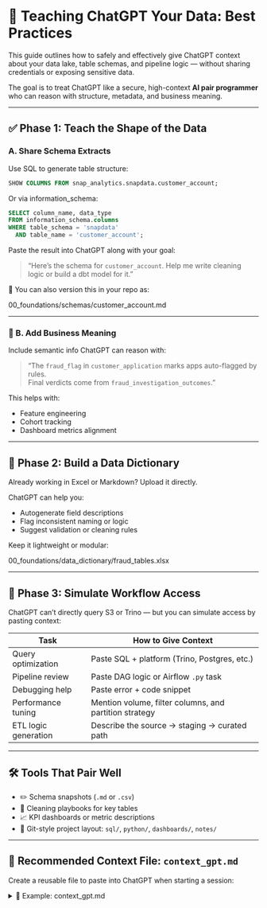 # 🧠 Teaching ChatGPT Your Data: Best Practices

This guide outlines how to safely and effectively give ChatGPT context about your data lake, table schemas, and pipeline logic — without sharing credentials or exposing sensitive data.

The goal is to treat ChatGPT like a secure, high-context **AI pair programmer** who can reason with structure, metadata, and business meaning.

---

## ✅ Phase 1: Teach the Shape of the Data

### A. Share Schema Extracts

Use SQL to generate table structure:

```sql
SHOW COLUMNS FROM snap_analytics.snapdata.customer_account;
```

Or via information_schema:

```sql
SELECT column_name, data_type 
FROM information_schema.columns 
WHERE table_schema = 'snapdata' 
  AND table_name = 'customer_account';
```

Paste the result into ChatGPT along with your goal:

> “Here’s the schema for `customer_account`. Help me write cleaning logic or build a dbt model for it.”

📁 You can also version this in your repo as:

00_foundations/schemas/customer_account.md

---

### 🧠 B. Add Business Meaning

Include semantic info ChatGPT can reason with:

> “The `fraud_flag` in `customer_application` marks apps auto-flagged by rules.  
> Final verdicts come from `fraud_investigation_outcomes`.”

This helps with:
- Feature engineering  
- Cohort tracking  
- Dashboard metrics alignment

---

## 📘 Phase 2: Build a Data Dictionary

Already working in Excel or Markdown? Upload it directly.

ChatGPT can help you:
- Autogenerate field descriptions  
- Flag inconsistent naming or logic  
- Suggest validation or cleaning rules  

Keep it lightweight or modular:

00_foundations/data_dictionary/fraud_tables.xlsx

---

## 🔗 Phase 3: Simulate Workflow Access

ChatGPT can’t directly query S3 or Trino — but you can simulate access by pasting context:

| **Task**              | **How to Give Context**                                             |
|-----------------------|----------------------------------------------------------------------|
| Query optimization    | Paste SQL + platform (Trino, Postgres, etc.)                         |
| Pipeline review       | Paste DAG logic or Airflow `.py` task                                |
| Debugging help        | Paste error + code snippet                                           |
| Performance tuning    | Mention volume, filter columns, and partition strategy               |
| ETL logic generation  | Describe the source → staging → curated path                         |

---

## 🛠️ Tools That Pair Well

- ✏️ Schema snapshots (`.md` or `.csv`)  
- 🧹 Cleaning playbooks for key tables  
- 📈 KPI dashboards or metric descriptions  
- 📁 Git-style project layout: `sql/`, `python/`, `dashboards/`, `notes/`

---

## 🧩 Recommended Context File: `context_gpt.md`

Create a reusable file to paste into ChatGPT when starting a session:

<details>
<summary>📄 Example: context_gpt.md</summary>

```markdown
# GPT Context for Snap BI Projects

## Environment
- Query engine: Trino
- Main schemas: `snap_analytics.snapdata`, `hive.bi`, `adl.bi`
- Timezone: 'America/Denver'

## Naming Conventions
- Prefixes: `stg_`, `fct_`, `dim_`, `curated_`
- Use snake_case for tables and columns

## Data Projects
- Merchant rankings: use `customer_account`, `customer_application`, `merchant`
- Fraud monitoring: relies on `fraud_flag`, `investigation_outcomes`, `funded_amount`
```

---

Then use prompts like:

> “Using the context above, write a CTE that joins apps + accounts for active loans.”

---

## 🔁 Optional Enhancements

- Add a script to auto-export schema from Trino to Markdown  
- Use GPT to summarize and document `.sql` logic line by line  
- Create a `prompt_logs/` directory to track successful use cases by project  

---

## 📚 References

- [ChatGPT + SQL Prompt Tips](https://mode.com/blog/chatgpt-sql-data-analysis/)  
- [dbt Docs Best Practices](https://docs.getdbt.com/docs/build/documentation)  
- [Great Expectations – Data Profiling](https://greatexpectations.io/)  
- [Trino SQL Docs](https://trino.io/docs/current/sql.html)
